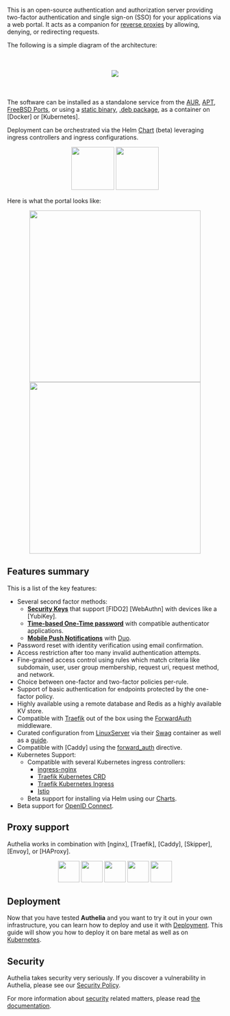 This is an open-source authentication and authorization server providing two-factor authentication and single
sign-on (SSO) for your applications via a web portal. It acts as a companion for [reverse proxies](#proxy-support) by
allowing, denying, or redirecting requests.

The following is a simple diagram of the architecture:

<p align="center" style="margin:50px">
  <img src="https://www.authelia.com/images/archi.png"/>
</p>

The software can be installed as a standalone service from the [AUR](https://aur.archlinux.org/packages/authelia/),
[APT](https://apt.authelia.com/stable/debian/packages/authelia/),
[FreeBSD Ports](https://svnweb.freebsd.org/ports/head/www/authelia/), or using a
[static binary](https://github.com/authelia/authelia/releases/latest),
[.deb package]((https://github.com/authelia/authelia/releases/latest)), as a container on [Docker] or [Kubernetes].


Deployment can be orchestrated via the Helm [Chart](https://charts.authelia.com) (beta) leveraging ingress controllers
and ingress configurations.

<p align="center">
  <img src="https://www.authelia.com/images/logos/kubernetes.png" height="100"/>
  <img src="https://www.authelia.com/images/logos/docker.logo.png" width="100">
</p>

Here is what the portal looks like:

<p align="center">
  <img src="https://www.authelia.com/images/1FA.png" width="400" />
  <img src="https://www.authelia.com/images/2FA-METHODS.png" width="400" />
</p>

## Features summary

This is a list of the key features:

* Several second factor methods:
  * **[Security Keys](https://www.authelia.com/overview/authentication/security-key/)** that support
    [FIDO2]&nbsp;[WebAuthn] with devices like a [YubiKey].
  * **[Time-based One-Time password](https://www.authelia.com/overview/authentication/one-time-password/)**
    with compatible authenticator applications.
  * **[Mobile Push Notifications](https://www.authelia.com/overview/authentication/push-notification/)**
    with [Duo](https://duo.com/).
* Password reset with identity verification using email confirmation.
* Access restriction after too many invalid authentication attempts.
* Fine-grained access control using rules which match criteria like subdomain, user, user group membership, request uri,
 request method, and network.
* Choice between one-factor and two-factor policies per-rule.
* Support of basic authentication for endpoints protected by the one-factor policy.
* Highly available using a remote database and Redis as a highly available KV store.
* Compatible with [Traefik](https://doc.traefik.io/traefik) out of the box using the
  [ForwardAuth](https://doc.traefik.io/traefik/middlewares/http/forwardauth/) middleware.
* Curated configuration from [LinuxServer](https://www.linuxserver.io/) via their
  [Swag](https://docs.linuxserver.io/general/swag) container as well as a
  [guide](https://blog.linuxserver.io/2020/08/26/setting-up-authelia/).
* Compatible with [Caddy] using the [forward_auth](https://caddyserver.com/docs/caddyfile/directives/forward_auth)
  directive.
* Kubernetes Support:
  * Compatible with several Kubernetes ingress controllers:
    * [ingress-nginx](https://www.authelia.com/integration/kubernetes/nginx-ingress/)
    * [Traefik Kubernetes CRD](https://www.authelia.com/integration/kubernetes/traefik-ingress/#ingressroute)
    * [Traefik Kubernetes Ingress](https://www.authelia.com/integration/kubernetes/traefik-ingress/#ingress)
    * [Istio](https://www.authelia.com/integration/kubernetes/istio/)
  * Beta support for installing via Helm using our [Charts](https://charts.authelia.com).
* Beta support for [OpenID Connect](https://www.authelia.com/roadmap/active/openid-connect/).

## Proxy support

Authelia works in combination with [nginx], [Traefik], [Caddy], [Skipper], [Envoy], or [HAProxy].

<p align="center">
  <img src="https://www.authelia.com/images/logos/nginx.png" height="50"/>
  <img src="https://www.authelia.com/images/logos/traefik.png" height="50"/>
  <img src="https://www.authelia.com/images/logos/caddy.png" height="50"/>
  <img src="https://www.authelia.com/images/logos/envoy.png" height="50"/>
  <img src="https://www.authelia.com/images/logos/haproxy.png" height="50"/>
</p>

## Deployment

Now that you have tested **Authelia** and you want to try it out in your own infrastructure,
you can learn how to deploy and use it with [Deployment](https://www.authelia.com/docs/deployment/deployment-ha).
This guide will show you how to deploy it on bare metal as well as on
[Kubernetes](https://kubernetes.io/).

## Security

Authelia takes security very seriously. If you discover a vulnerability in Authelia, please see our
[Security Policy](https://github.com/authelia/authelia/security/policy).

For more information about [security](https://www.authelia.com/information/security/) related matters, please read
[the documentation](https://www.authelia.com/information/security/).

